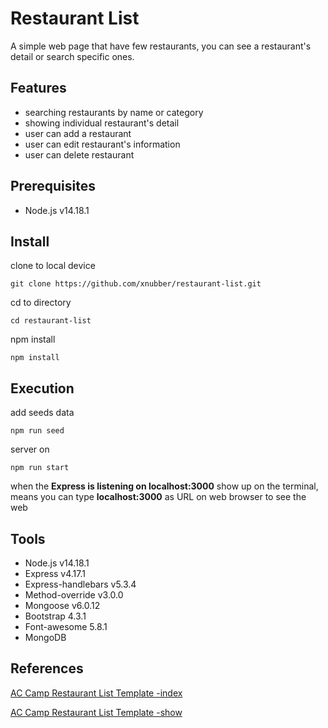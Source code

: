# Restaurant List
A simple web page that have few restaurants, you can see a restaurant's detail or search specific ones.

## Features
- searching restaurants by name or category
- showing individual restaurant's detail
- user can add a restaurant
- user can edit restaurant's information
- user can delete restaurant

## Prerequisites
- Node.js v14.18.1

## Install
clone to local device

```
git clone https://github.com/xnubber/restaurant-list.git
```

cd to directory

```
cd restaurant-list
```

npm install

```
npm install
```

## Execution
add seeds data

```
npm run seed
```

server on

```
npm run start
```

when the **Express is listening on localhost:3000** show up on the terminal, means you can type **localhost:3000** as URL on web browser to see the web 

## Tools
- Node.js v14.18.1
- Express v4.17.1
- Express-handlebars v5.3.4
- Method-override v3.0.0
- Mongoose v6.0.12
- Bootstrap 4.3.1
- Font-awesome 5.8.1
- MongoDB

## References
[AC Camp Restaurant List Template -index](https://codepen.io/alpha-camp/pen/yrLbrZ)

[AC Camp Restaurant List Template -show](https://codepen.io/alpha-camp/pen/JVjNgG)

